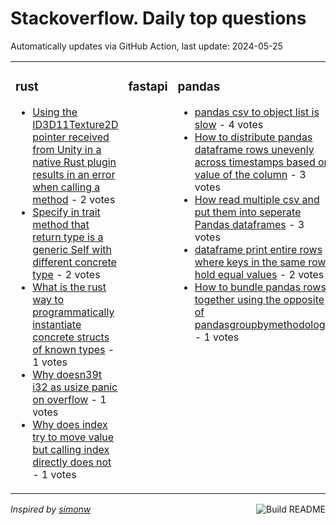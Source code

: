 # Stackoverflow. Daily top questions 

Automatically updates via GitHub Action, last update: <!-- date starts -->2024-05-25<!-- date ends -->


<table><tr><td valign="top" width="33%">

### rust
<!-- rust starts -->
* [Using the ID3D11Texture2D pointer received from Unity in a native Rust plugin results in an error when calling a method](https://stackoverflow.com/questions/78526380/using-the-id3d11texture2d-pointer-received-from-unity-in-a-native-rust-plugin-re) - 2 votes
* [Specify in trait method that return type is a generic Self with different concrete type](https://stackoverflow.com/questions/78526962/specify-in-trait-method-that-return-type-is-a-generic-self-with-different-concre) - 2 votes
* [What is the rust way to programmatically instantiate concrete structs of known types](https://stackoverflow.com/questions/78531369/what-is-the-rust-way-to-programmatically-instantiate-concrete-structs-of-known-t) - 1 votes
* [Why doesn39t i32 as usize panic on overflow](https://stackoverflow.com/questions/78530936/why-doesnt-i32-as-usize-panic-on-overflow) - 1 votes
* [Why does index  try to move value but calling index directly does not](https://stackoverflow.com/questions/78531374/why-does-index-try-to-move-value-but-calling-index-directly-does-not) - 1 votes
<!-- rust ends -->
</td><td valign="top" width="34%">


### fastapi
<!-- fastapi starts -->

<!-- fastapi ends -->
</td><td valign="top" width="34%">


### pandas
<!-- pandas starts -->
* [pandas csv to object list is slow](https://stackoverflow.com/questions/78526821/pandas-csv-to-object-list-is-slow) - 4 votes
* [How to distribute pandas dataframe rows unevenly across timestamps based on value of the column](https://stackoverflow.com/questions/78526797/how-to-distribute-pandas-dataframe-rows-unevenly-across-timestamps-based-on-valu) - 3 votes
* [How read multiple csv and put them into seperate Pandas dataframes](https://stackoverflow.com/questions/78533194/how-read-multiple-csv-and-put-them-into-seperate-pandas-dataframes) - 3 votes
* [dataframe print entire rows where keys in the same row hold equal values](https://stackoverflow.com/questions/78529922/dataframe-print-entire-row-s-where-keys-in-the-same-row-hold-equal-values) - 2 votes
* [How to bundle pandas rows together using the opposite of pandasgroupbymethodology](https://stackoverflow.com/questions/78532299/how-to-bundle-pandas-rows-together-using-the-opposite-of-pandas-groupby-methodol) - 1 votes
<!-- pandas ends -->
</td></tr></table>

<a href="https://github.com/hp0404/hp0404/actions"><img src="https://github.com/hp0404/hp0404/workflows/Build%20README/badge.svg" align="right" alt="Build README"></a> <p>*Inspired by  [simonw](https://github.com/simonw/simonw)*</p>
